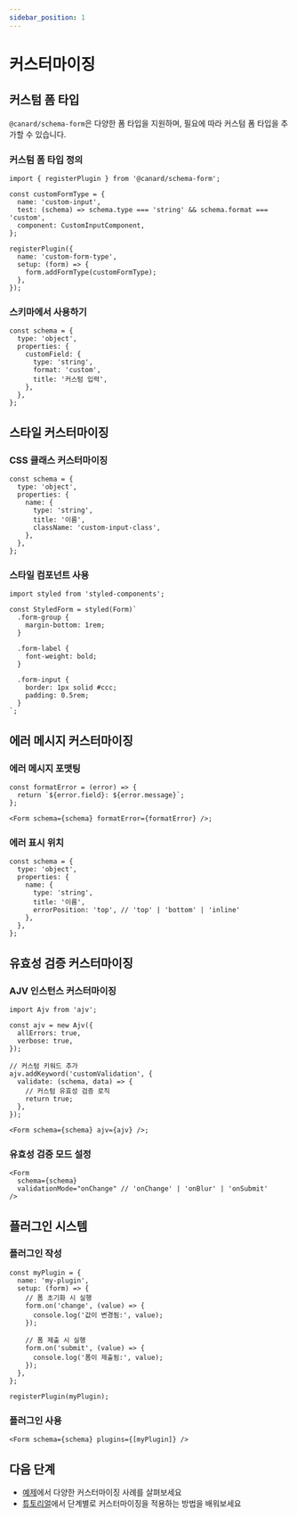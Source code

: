 ```yaml
---
sidebar_position: 1
---
```


# 커스터마이징

## 커스텀 폼 타입

`@canard/schema-form`은 다양한 폼 타입을 지원하며, 필요에 따라 커스텀 폼 타입을 추가할 수 있습니다.

### 커스텀 폼 타입 정의

```tsx
import { registerPlugin } from '@canard/schema-form';

const customFormType = {
  name: 'custom-input',
  test: (schema) => schema.type === 'string' && schema.format === 'custom',
  component: CustomInputComponent,
};

registerPlugin({
  name: 'custom-form-type',
  setup: (form) => {
    form.addFormType(customFormType);
  },
});
```

### 스키마에서 사용하기

```tsx
const schema = {
  type: 'object',
  properties: {
    customField: {
      type: 'string',
      format: 'custom',
      title: '커스텀 입력',
    },
  },
};
```

## 스타일 커스터마이징

### CSS 클래스 커스터마이징

```tsx
const schema = {
  type: 'object',
  properties: {
    name: {
      type: 'string',
      title: '이름',
      className: 'custom-input-class',
    },
  },
};
```

### 스타일 컴포넌트 사용

```tsx
import styled from 'styled-components';

const StyledForm = styled(Form)`
  .form-group {
    margin-bottom: 1rem;
  }

  .form-label {
    font-weight: bold;
  }

  .form-input {
    border: 1px solid #ccc;
    padding: 0.5rem;
  }
`;
```

## 에러 메시지 커스터마이징

### 에러 메시지 포맷팅

```tsx
const formatError = (error) => {
  return `${error.field}: ${error.message}`;
};

<Form schema={schema} formatError={formatError} />;
```

### 에러 표시 위치

```tsx
const schema = {
  type: 'object',
  properties: {
    name: {
      type: 'string',
      title: '이름',
      errorPosition: 'top', // 'top' | 'bottom' | 'inline'
    },
  },
};
```

## 유효성 검증 커스터마이징

### AJV 인스턴스 커스터마이징

```tsx
import Ajv from 'ajv';

const ajv = new Ajv({
  allErrors: true,
  verbose: true,
});

// 커스텀 키워드 추가
ajv.addKeyword('customValidation', {
  validate: (schema, data) => {
    // 커스텀 유효성 검증 로직
    return true;
  },
});

<Form schema={schema} ajv={ajv} />;
```

### 유효성 검증 모드 설정

```tsx
<Form
  schema={schema}
  validationMode="onChange" // 'onChange' | 'onBlur' | 'onSubmit'
/>
```

## 플러그인 시스템

### 플러그인 작성

```tsx
const myPlugin = {
  name: 'my-plugin',
  setup: (form) => {
    // 폼 초기화 시 실행
    form.on('change', (value) => {
      console.log('값이 변경됨:', value);
    });

    // 폼 제출 시 실행
    form.on('submit', (value) => {
      console.log('폼이 제출됨:', value);
    });
  },
};

registerPlugin(myPlugin);
```

### 플러그인 사용

```tsx
<Form schema={schema} plugins={[myPlugin]} />
```

## 다음 단계

- [예제](./examples.md)에서 다양한 커스터마이징 사례를 살펴보세요
- [튜토리얼](./tutorials.md)에서 단계별로 커스터마이징을 적용하는 방법을 배워보세요
